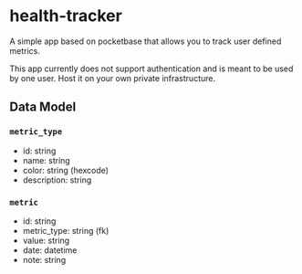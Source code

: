 # health-tracker

A simple app based on pocketbase that allows you to track user defined metrics.

This app currently does not support authentication and is meant to be used by one user. Host it on your own private infrastructure.

## Data Model

### `metric_type`

- id: string
- name: string
- color: string (hexcode)
- description: string

### `metric`

- id: string
- metric_type: string (fk)
- value: string
- date: datetime
- note: string
